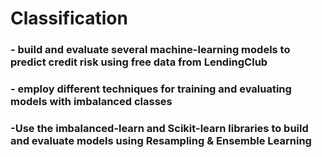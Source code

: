 # Classification
### - build and evaluate several machine-learning models to predict credit risk using free data from LendingClub
 ### - employ different techniques for training and evaluating models with imbalanced classes
### -Use the imbalanced-learn and Scikit-learn libraries to build and evaluate models using Resampling & Ensemble Learning
